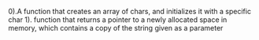0).A function that creates an array of chars, and initializes it with a specific char
1).  function that returns a pointer to a newly allocated space in memory, which contains a copy of the string given as a parameter
